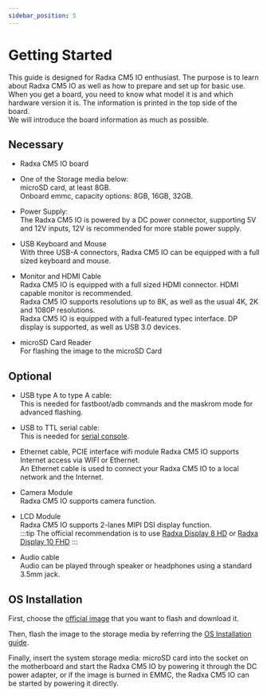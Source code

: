 ```yaml
---
sidebar_position: 5
---
```


# Getting Started

This guide is designed for Radxa CM5 IO enthusiast. The purpose is to learn about Radxa CM5 IO as well as how to prepare and set up for basic use.  
When you get a board, you need to know what model it is and which hardware version it is. The information is printed in the top side of the board.  
We will introduce the board information as much as possible.

## Necessary

- Radxa CM5 IO board

- One of the Storage media below:  
  microSD card, at least 8GB.  
  Onboard emmc, capacity options: 8GB, 16GB, 32GB.

- Power Supply:  
  The Radxa CM5 IO is powered by a DC power connector, supporting 5V and 12V inputs, 12V is recommended for more stable power supply.

- USB Keyboard and Mouse  
  With three USB-A connectors, Radxa CM5 IO can be equipped with a full sized keyboard and mouse.

- Monitor and HDMI Cable  
  Radxa CM5 IO is equipped with a full sized HDMI connector. HDMI capable monitor is recommended.  
  Radxa CM5 IO supports resolutions up to 8K, as well as the usual 4K, 2K and 1080P resolutions.  
  Radxa CM5 IO is equipped with a full-featured typec interface. DP display is supported, as well as USB 3.0 devices.

- microSD Card Reader  
  For flashing the image to the microSD Card

## Optional

- USB type A to type A cable:  
  This is needed for fastboot/adb commands and the maskrom mode for advanced flashing.

- USB to TTL serial cable:  
  This is needed for [serial console](../low-level-dev/serial).

- Ethernet cable, PCIE interface wifi module
  Radxa CM5 IO supports Internet access via WIFI or Ethernet.  
  An Ethernet cable is used to connect your Radxa CM5 IO to a local network and the Internet.

- Camera Module  
  Radxa CM5 IO supports camera function.

- LCD Module  
  Radxa CM5 IO supports 2-lanes MIPI DSI display function.  
  :::tip
  The official recommendation is to use [Radxa Display 8 HD](/accessories/lcd-8-hd) or [Radxa Display 10 FHD](/accessories/lcd-10-fhd)
  :::

- Audio cable  
  Audio can be played through speaker or headphones using a standard 3.5mm jack.

## OS Installation

First, choose the [official image](/compute-module/images) that you want to flash and download it.

Then, flash the image to the storage media by referring the [OS Installation guide](/general-tutorial/os-installation).

Finally, insert the system storage media: microSD card into the socket on the motherboard and start the Radxa CM5 IO by powering it through the DC power adapter, or if the image is burned in EMMC, the Radxa CM5 IO can be started by powering it directly.
